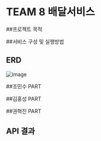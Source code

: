 # TEAM 8 배달서비스

##프로젝트 목적

##서비스 구성 및 실행방법

## ERD
![image](https://github.com/user-attachments/assets/004ca688-3bd6-433e-ac8d-5a66243db4c1)


##조민수 PART


##김홍성 PART


##권혁진 PART


## API 결과
